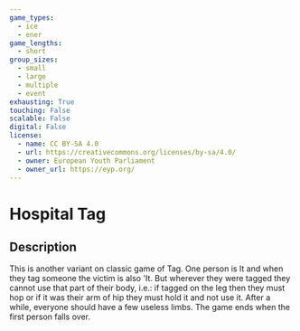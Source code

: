 ```yaml
---
game_types:
  - ice
  - ener
game_lengths:
  - short
group_sizes:
  - small
  - large
  - multiple
  - event
exhausting: True
touching: False
scalable: False
digital: False
license:
  - name: CC BY-SA 4.0
  - url: https://creativecommons.org/licenses/by-sa/4.0/
  - owner: European Youth Parliament
  - owner_url: https://eyp.org/
---
```

# Hospital Tag

## Description
This is another variant on classic game of Tag. One person is It and when they tag someone the victim is also 'It. But wherever they were tagged they cannot use that part of their body, i.e.: if tagged on the leg then they must hop or if it was their arm of hip they must hold it and not use it.
After a while, everyone should have a few useless limbs. The game ends when the first person falls over.
